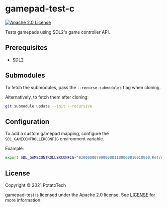 # gamepad-test-c

[![Apache 2.0 License][license-shield]][license-url]

Tests gamepads using SDL2's game controller API.

## Prerequisites

- [SDL2][sdl2-download]

## Submodules

To fetch the submodules, pass the `--recurse-submodules` flag when cloning.

Alternatively, to fetch them after cloning:
```sh
git submodule update --init --recursive
```

## Configuration

To add a custom gamepad mapping, configure the `SDL_GAMECONTROLLERCONFIG` environment variable.

Example:
```sh
export SDL_GAMECONTROLLERCONFIG="03000000790000001100000010010000,Retrolink SNES Controller,a:b2,b:b1,back:b8,dpdown:+a1,dpleft:-a0,dpright:+a0,dpup:-a1,leftshoulder:b4,rightshoulder:b5,start:b9,x:b3,y:b0,platform:Linux,"
```

## License

Copyright &#x00A9; 2021 PotatoTech

gamepad-test is licensed under the Apache 2.0 license.
See [LICENSE][license-url] for more information.



<!-- Markdown links and images -->
[license-shield]: https://img.shields.io/badge/license-Apache%202.0-blue?style=flat-square
[license-url]: LICENSE

[sdl2-download]: https://www.libsdl.org/download-2.0.php
